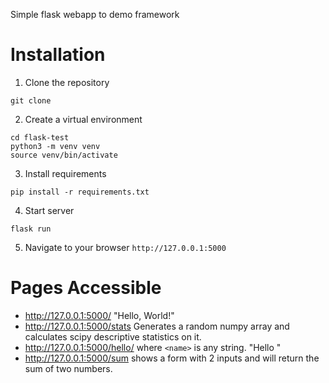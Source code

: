 Simple flask webapp to demo framework

# Installation

1. Clone the repository
```
git clone 
```
2. Create a virtual environment
```
cd flask-test
python3 -m venv venv
source venv/bin/activate
```
3. Install requirements
```
pip install -r requirements.txt
```
4. Start server
```
flask run
```
5. Navigate to your browser `http://127.0.0.1:5000`

# Pages Accessible

* http://127.0.0.1:5000/ "Hello, World!"
* http://127.0.0.1:5000/stats Generates a random numpy array and calculates scipy descriptive statistics on it.
* http://127.0.0.1:5000/hello/<name> where `<name>` is any string. "Hello <name>"
* http://127.0.0.1:5000/sum shows a form with 2 inputs and will return the sum of two numbers.
